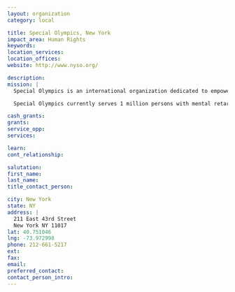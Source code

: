 ```yaml
---
layout: organization
category: local

title: Special Olympics, New York
impact_area: Human Rights
keywords: 
location_services: 
location_offices: 
website: http://www.nyso.org/

description: 
mission: |
  Special Olympics is an international organization dedicated to empowering individuals with mental retardation to become physically fit, productive and respected members of society through sports training and competition. Special Olympics offers children and adults with mental retardation year-round training and competition in 26 Olympic-type summer and winter sports . There is no charge to participate in Special Olympics.

  Special Olympics currently serves 1 million persons with mental retardation in more than 200 Programs  in more than 150 countries. That number is expected to double by 2005. 

cash_grants: 
grants: 
service_opp: 
services: 

learn: 
cont_relationship: 

salutation: 
first_name: 
last_name: 
title_contact_person: 

city: New York
state: NY
address: |
  211 East 43rd Street    
  New York NY 11017
lat: 40.751046
lng: -73.972998
phone: 212-661-5217
ext: 
fax: 
email: 
preferred_contact: 
contact_person_intro: 
---
```


